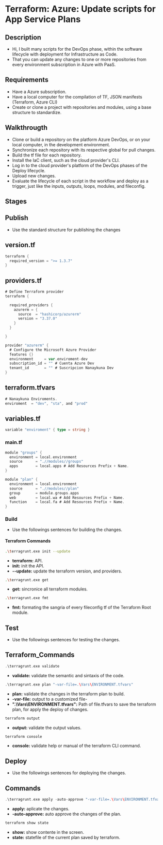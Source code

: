 # Terraform: Azure: Update scripts for App Service Plans

## Description

- Hi, I built many scripts for the DevOps phase, within the software lifecycle with deployment for Infrastructure as Code.
- That you can update any changes to one or more repositories from every environment subscription in Azure with PaaS.

## Requirements

- Have a Azure subscription.
- Have a local computer for the compilation of TF, JSON manifests (Terraform, Azure CLI)
- Create or clone a project with repositories and modules, using a base structure to standardize.

## Walkthrougth

- Clone or build a repository on the platform Azure DevOps, or on your local computer, in the development environment.
- Synchronize each repository with its respective global for pull changes.
- Build the tf file for each repository.
- Install the IaC client, such as the cloud provider's CLI.
- Log in to the cloud provider's platform of the DevOps phases of the Deploy lifecycle.
- Upload new changes.
- Evaluate the lifecycle of each script in the workflow and deploy as a trigger, just like the inputs, outputs, loops, modules, and fileconfig.

## Stages

## Publish

- Use the standard structure for publishing the changes

## version.tf

~~~ go
terraform {
  required_version = ">= 1.3.7"
}
~~~

## providers.tf

~~~ go
# Define Terraform provider
terraform {

  required_providers {
    azurerm = {
      source  = "hashicorp/azurerm"
      version = "3.37.0"
    }
  }

}

provider "azurerm" {
  # Configure the Microsoft Azure Provider
  features {}
  environment     = var.enviroment-dev
  subscription_id = "" # Cuenta Azure Dev
  tenant_id       = "" # Suscripcion Nanaykuna Dev
}
~~~

## terraform.tfvars

~~~ go
# Nanaykuna Enviroments.
enviroment  = "dev", "sta", and "prod"
~~~

## variables.tf

~~~ go
variable "enviroment" { type = string }
~~~

### main.tf

~~~ go
module "groups" {
  environment = local.environment
  source      = ".//modules//groups"
  apps        = local.apps # Add Resources Prefix + Name.
}

module "plan" {
  environment = local.environment
  source      = ".//modules//plan"
  group       = module.groups.apps
  web         = local.wa # Add Resources Prefix + Name.
  function    = local.fa # Add Resources Prefix + Name.
}

~~~

### Build

- Use the followings sentences for building the changes.

#### Terraform Commands

~~~ bash
.\terragrunt.exe init --update
~~~

- **terraform:** API.
- **init:** init the API.
- **--update:** update the terraform version, and providers.

~~~ bash
.\terragrunt.exe get
~~~

- **get:** sincronice all terraform modules.

~~~ bash
.\terragrunt.exe fmt
~~~

- **fmt:** formating the sangria of every fileconfig tf of the Terraform Root module.

## Test

- Use the followings sentences for testing the changes.

## Terraform_Commands

~~~ go
.\terragrunt.exe validate
~~~

- **validate:** validate the semantic and sintaxis of the code.

~~~ go
.\terragrunt.exe plan "-var-file=.\Vars\ENVIRONMENT.tfvars"
~~~

- **plan:** validate the changes in the terraform plan to build.
- **-var-file:** output to a customized file-
- **".\Vars\ENVIRONMENT.tfvars":** Path of file.tfvars to save the terraform plan, for apply the deploy of changes.

~~~ go
terraform output
~~~

- **output:** validate the output values.

~~~ go
terraform console
~~~

- **console:** validate help or manual of the terraform CLI command.

## Deploy

- Use the followings sentences for deploying the changes.

## Commands

~~~ go
.\terragrunt.exe apply -auto-approve "-var-file=.\Vars\ENVIRONMENT.tfvars"
~~~

- **apply:** aplicate the changes.
- **-auto-approve:** auto approve the changes of the plan.

~~~ go
terraform show state
~~~

- **show:** show contente in the screen.
- **state:** statefile of the current plan saved by terraform.
